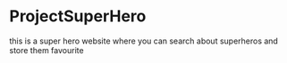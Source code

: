 # ProjectSuperHero
this is a super hero website where you can search about superheros and store them favourite
